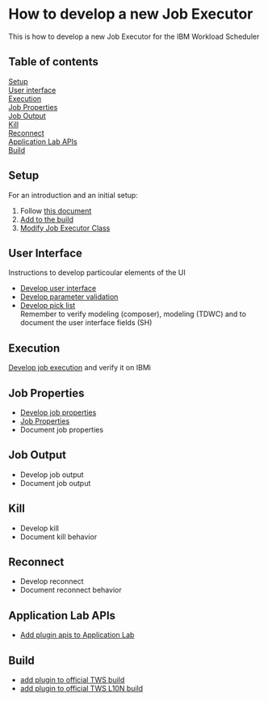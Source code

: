 # How to develop a new Job Executor
This is how to develop a new Job Executor for the IBM Workload Scheduler

## Table of contents
[Setup](#setup)  
[User interface](#user-interface)  
[Execution](#execution)  
[Job Properties](#job-properties)  
[Job Output](#job-output)  
[Kill](#kill)  
[Reconnect](#reconnect)  
[Application Lab APIs](#application-lab-apis)  
[Build](#build)  

## Setup
For an introduction and an initial setup:  
1. Follow [this document](/IBM-TWS-Integration-Workbench-86_How-to-custom-Job-Type.pdf)  
2. [Add to the build](/Add-to-the-build.md)  
3. [Modify Job Executor Class](/Modify-Job-Executor-Class.md)  

## User Interface
Instructions to develop particoular elements of the UI
- [Develop user interface](/Develop-user-interface.md)  
- [Develop parameter validation](/Develop-parameter-validation.md)  
- [Develop pick list](/Develop-pick-list.md)  
Remember to verify modeling (composer), modeling (TDWC) and to document the user interface fields (SH)

## Execution
[Develop job execution](/Develop-job-execution.md) and verify it on IBMi

## Job Properties
- [Develop job properties](/Develop-job-properties.md)  
- [Job Properties](/Job-properties.md)
- Document job properties

## Job Output
- Develop job output
- Document job output

## Kill
- Develop kill
- Document kill behavior

## Reconnect
- Develop reconnect
- Document reconnect behavior
 
## Application Lab APIs
- [Add plugin apis to Application Lab](/add-plugin-apis-to-application-lab.md)

## Build
- [add plugin to official TWS build](/add-plugin-to-official-tws-build.md)
- [add plugin to official TWS L10N build](/add-plugin-to-official-tws-l10n-build.md)